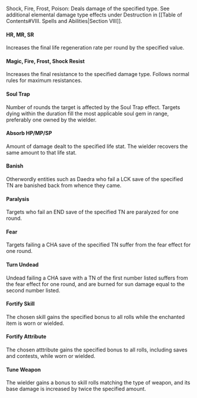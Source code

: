Shock, Fire, Frost, Poison: Deals damage of the specified type. See additional elemental damage type effects under Destruction in [[Table of Contents#VIII. Spells and Abilities|Section VIII]].

#### HR, MR, SR
Increases the final life regeneration rate per round by the specified value.

#### Magic, Fire, Frost, Shock Resist
Increases the final resistance to the specified damage type. Follows normal rules for maximum resistances.

#### Soul Trap
Number of rounds the target is affected by the Soul Trap effect. Targets dying within the duration fill the most applicable soul gem in range, preferably one owned by the wielder.

#### Absorb HP/MP/SP
Amount of damage dealt to the specified life stat. The wielder recovers the same amount to that life stat.

#### Banish
Otherwordly entities such as Daedra who fail a LCK save of the specified TN are banished back from whence they came.

#### Paralysis
Targets who fail an END save of the specified TN are paralyzed for one round.

#### Fear
Targets failing a CHA save of the specified TN suffer from the fear effect for one round.

#### Turn Undead
Undead failing a CHA save with a TN of the first number listed suffers from the fear effect for one round, and are burned for sun damage equal to the second number listed.

#### Fortify Skill
The chosen skill gains the specified bonus to all rolls while the enchanted item is worn or wielded.

#### Fortify Attribute
The chosen atttribute gains the specified bonus to all rolls, including saves and contests, while worn or wielded.

#### Tune Weapon
The wielder gains a bonus to skill rolls matching the type of weapon, and its base damage is increased by twice the specified amount.